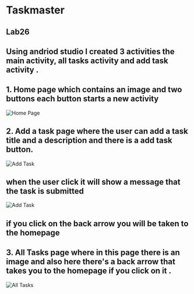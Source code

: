 # Taskmaster

## Lab26

## Using andriod studio I created 3 activities the main activity, all tasks activity and add task activity .

## 1. Home page which contains an image and two buttons each button starts a new activity

![Home Page](screenshots/mainpage.png)

## 2. Add a task page where the user can add a task title and a description and there is a add task button.

![Add Task](screenshots/addtask.png)

## when the user click it will show a message that the task is submitted

![Add Task](screenshots/subaddtask.png)

## if you click on the back arrow you will be taken to the homepage

## 3. All Tasks page where in this page there is an image and also here there's a back arrow that takes you to the homepage if you click on it .

![All Tasks](screenshots/alltasks.png)
